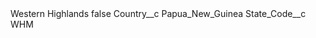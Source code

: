 <?xml version="1.0" encoding="UTF-8"?>
<CustomMetadata xmlns="http://soap.sforce.com/2006/04/metadata" xmlns:xsi="http://www.w3.org/2001/XMLSchema-instance" xmlns:xsd="http://www.w3.org/2001/XMLSchema">
    <label>Western Highlands</label>
    <protected>false</protected>
    <values>
        <field>Country__c</field>
        <value xsi:type="xsd:string">Papua_New_Guinea</value>
    </values>
    <values>
        <field>State_Code__c</field>
        <value xsi:type="xsd:string">WHM</value>
    </values>
</CustomMetadata>

